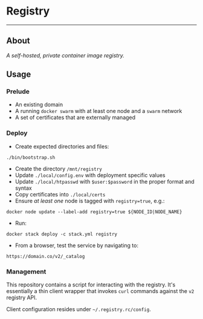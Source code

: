 # Registry

* * *

## About

_A self-hosted, private container image registry._

## Usage

### Prelude

- An existing domain
- A running `docker swarm` with at least one node and a `swarm` network
- A set of certificates that are externally managed

### Deploy

- Create expected directories and files:
```
./bin/bootstrap.sh
```
- Create the directory `/mnt/registry`
- Update `./local/config.env` with deployment specific values
- Update `./local/htpasswd` with `$user:$password` in the proper format and syntax
- Copy certificates into `./local/certs`
- Ensure *at least one* node is tagged with `registry=true`, e.g.:
```
docker node update --label-add registry=true ${NODE_ID|NODE_NAME}
```
- Run:
```
docker stack deploy -c stack.yml registry
```
- From a browser, test the service by navigating to:
```
https://domain.co/v2/_catalog
```

### Management

This repository contains a script for interacting with the registry. It's essentially
a thin client wrapper that invokes `curl` commands against the `v2` registry API.

Client configuration resides under `~/.registry.rc/config`.
